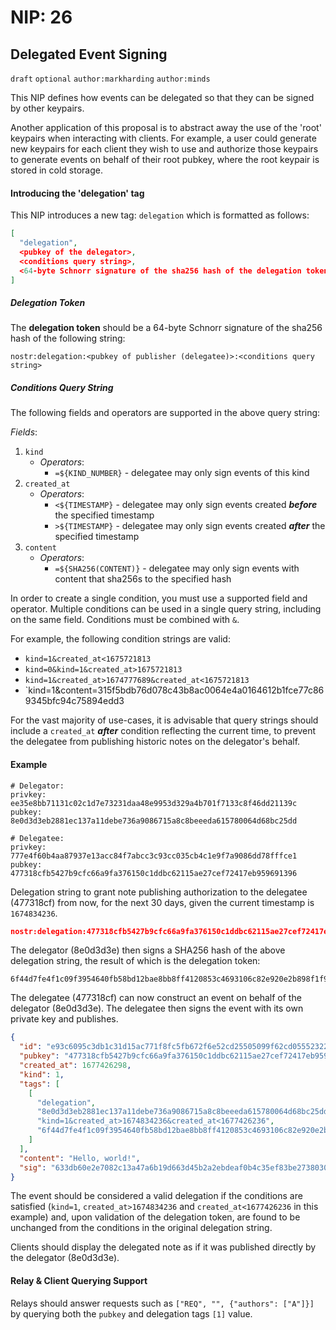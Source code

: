 NIP: 26
=======

Delegated Event Signing
-----

`draft` `optional` `author:markharding` `author:minds`

This NIP defines how events can be delegated so that they can be signed by other keypairs.

Another application of this proposal is to abstract away the use of the 'root' keypairs when interacting with clients. For example, a user could generate new keypairs for each client they wish to use and authorize those keypairs to generate events on behalf of their root pubkey, where the root keypair is stored in cold storage. 

#### Introducing the 'delegation' tag

This NIP introduces a new tag: `delegation` which is formatted as follows:

```json
[
  "delegation",
  <pubkey of the delegator>,
  <conditions query string>,
  <64-byte Schnorr signature of the sha256 hash of the delegation token>
]
```

##### Delegation Token

The **delegation token** should be a 64-byte Schnorr signature of the sha256 hash of the following string:

```
nostr:delegation:<pubkey of publisher (delegatee)>:<conditions query string>
```

##### Conditions Query String

The following fields and operators are supported in the above query string:

*Fields*:
1. `kind`
   -  *Operators*:
      -  `=${KIND_NUMBER}` - delegatee may only sign events of this kind
2. `created_at`
   -  *Operators*:
      -  `<${TIMESTAMP}` - delegatee may only sign events created ***before*** the specified timestamp
      -  `>${TIMESTAMP}` - delegatee may only sign events created ***after*** the specified timestamp
3. `content`
   -  *Operators*:
      -  `=${SHA256(CONTENT)}` - delegatee may only sign events with content that sha256s to the specified hash

In order to create a single condition, you must use a supported field and operator. Multiple conditions can be used in a single query string, including on the same field. Conditions must be combined with `&`.

For example, the following condition strings are valid:

- `kind=1&created_at<1675721813`
- `kind=0&kind=1&created_at>1675721813`
- `kind=1&created_at>1674777689&created_at<1675721813`
- `kind=1&content=315f5bdb76d078c43b8ac0064e4a0164612b1fce77c869345bfc94c75894edd3

For the vast majority of use-cases, it is advisable that query strings should include a `created_at` ***after*** condition reflecting the current time, to prevent the delegatee from publishing historic notes on the delegator's behalf.

#### Example

```
# Delegator:
privkey: ee35e8bb71131c02c1d7e73231daa48e9953d329a4b701f7133c8f46dd21139c
pubkey:  8e0d3d3eb2881ec137a11debe736a9086715a8c8beeeda615780064d68bc25dd

# Delegatee:
privkey: 777e4f60b4aa87937e13acc84f7abcc3c93cc035cb4c1e9f7a9086dd78fffce1
pubkey:  477318cfb5427b9cfc66a9fa376150c1ddbc62115ae27cef72417eb959691396
```

Delegation string to grant note publishing authorization to the delegatee (477318cf) from now, for the next 30 days, given the current timestamp is `1674834236`.
```json
nostr:delegation:477318cfb5427b9cfc66a9fa376150c1ddbc62115ae27cef72417eb959691396:kind=1&created_at>1674834236&created_at<1677426236
```

The delegator (8e0d3d3e) then signs a SHA256 hash of the above delegation string, the result of which is the delegation token:
```
6f44d7fe4f1c09f3954640fb58bd12bae8bb8ff4120853c4693106c82e920e2b898f1f9ba9bd65449a987c39c0423426ab7b53910c0c6abfb41b30bc16e5f524
```

The delegatee (477318cf) can now construct an event on behalf of the delegator (8e0d3d3e). The delegatee then signs the event with its own private key and publishes.
```json
{
  "id": "e93c6095c3db1c31d15ac771f8fc5fb672f6e52cd25505099f62cd055523224f",
  "pubkey": "477318cfb5427b9cfc66a9fa376150c1ddbc62115ae27cef72417eb959691396",
  "created_at": 1677426298,
  "kind": 1,
  "tags": [
    [
      "delegation",
      "8e0d3d3eb2881ec137a11debe736a9086715a8c8beeeda615780064d68bc25dd",
      "kind=1&created_at>1674834236&created_at<1677426236",
      "6f44d7fe4f1c09f3954640fb58bd12bae8bb8ff4120853c4693106c82e920e2b898f1f9ba9bd65449a987c39c0423426ab7b53910c0c6abfb41b30bc16e5f524"
    ]
  ],
  "content": "Hello, world!",
  "sig": "633db60e2e7082c13a47a6b19d663d45b2a2ebdeaf0b4c35ef83be2738030c54fc7fd56d139652937cdca875ee61b51904a1d0d0588a6acd6168d7be2909d693"
}
```

The event should be considered a valid delegation if the conditions are satisfied (`kind=1`, `created_at>1674834236` and `created_at<1677426236` in this example) and, upon validation of the delegation token, are found to be unchanged from the conditions in the original delegation string.

Clients should display the delegated note as if it was published directly by the delegator (8e0d3d3e).


#### Relay & Client Querying Support

Relays should answer requests such as `["REQ", "", {"authors": ["A"]}]` by querying both the `pubkey` and delegation tags `[1]` value.
